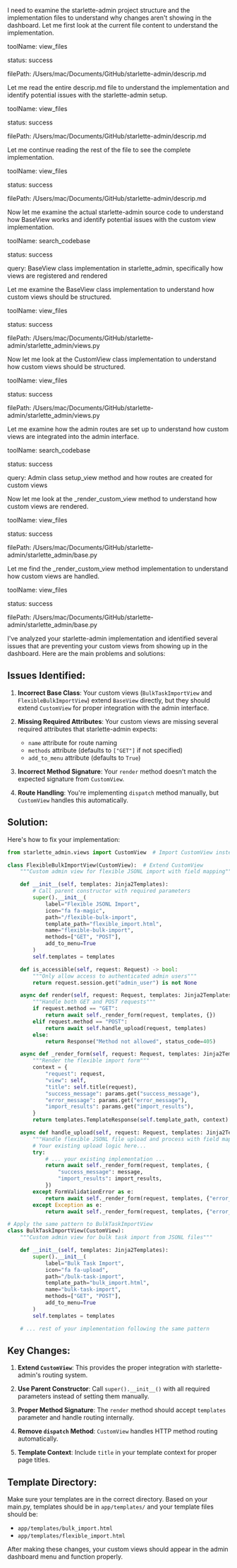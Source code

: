 


          
I need to examine the starlette-admin project structure and the implementation files to understand why changes aren't showing in the dashboard. Let me first look at the current file content to understand the implementation.
        
            
toolName: view_files
            
status: success
          
            
filePath: /Users/mac/Documents/GitHub/starlette-admin/descrip.md
          
Let me read the entire descrip.md file to understand the implementation and identify potential issues with the starlette-admin setup.
        
            
toolName: view_files
            
status: success
          
            
filePath: /Users/mac/Documents/GitHub/starlette-admin/descrip.md
          
Let me continue reading the rest of the file to see the complete implementation.
        
            
toolName: view_files
            
status: success
          
            
filePath: /Users/mac/Documents/GitHub/starlette-admin/descrip.md
          
Now let me examine the actual starlette-admin source code to understand how BaseView works and identify potential issues with the custom view implementation.
        
            
toolName: search_codebase
            
status: success
          
query: BaseView class implementation in starlette_admin, specifically how views are registered and rendered
          
Let me examine the BaseView class implementation to understand how custom views should be structured.
        
            
toolName: view_files
            
status: success
          
            
filePath: /Users/mac/Documents/GitHub/starlette-admin/starlette_admin/views.py
          
Now let me look at the CustomView class implementation to understand how custom views should be structured.
        
            
toolName: view_files
            
status: success
          
            
filePath: /Users/mac/Documents/GitHub/starlette-admin/starlette_admin/views.py
          
Let me examine how the admin routes are set up to understand how custom views are integrated into the admin interface.
        
            
toolName: search_codebase
            
status: success
          
query: Admin class setup_view method and how routes are created for custom views
          
Now let me look at the _render_custom_view method to understand how custom views are rendered.
        
            
toolName: view_files
            
status: success
          
            
filePath: /Users/mac/Documents/GitHub/starlette-admin/starlette_admin/base.py
          
Let me find the _render_custom_view method implementation to understand how custom views are handled.
        
            
toolName: view_files
            
status: success
          
            
filePath: /Users/mac/Documents/GitHub/starlette-admin/starlette_admin/base.py
          
I've analyzed your starlette-admin implementation and identified several issues that are preventing your custom views from showing up in the dashboard. Here are the main problems and solutions:

## Issues Identified:

1. **Incorrect Base Class**: Your custom views (`BulkTaskImportView` and `FlexibleBulkImportView`) extend `BaseView` directly, but they should extend `CustomView` for proper integration with the admin interface.

2. **Missing Required Attributes**: Your custom views are missing several required attributes that starlette-admin expects:
   - `name` attribute for route naming
   - `methods` attribute (defaults to `["GET"]` if not specified)
   - `add_to_menu` attribute (defaults to `True`)

3. **Incorrect Method Signature**: Your `render` method doesn't match the expected signature from `CustomView`.

4. **Route Handling**: You're implementing `dispatch` method manually, but `CustomView` handles this automatically.

## Solution:

Here's how to fix your implementation:

```python
from starlette_admin.views import CustomView  # Import CustomView instead of BaseView

class FlexibleBulkImportView(CustomView):  # Extend CustomView
    """Custom admin view for flexible JSONL import with field mapping"""

    def __init__(self, templates: Jinja2Templates):
        # Call parent constructor with required parameters
        super().__init__(
            label="Flexible JSONL Import",
            icon="fa fa-magic",
            path="/flexible-bulk-import",
            template_path="flexible_import.html",
            name="flexible-bulk-import",
            methods=["GET", "POST"],
            add_to_menu=True
        )
        self.templates = templates

    def is_accessible(self, request: Request) -> bool:
        """Only allow access to authenticated admin users"""
        return request.session.get("admin_user") is not None

    async def render(self, request: Request, templates: Jinja2Templates) -> Response:
        """Handle both GET and POST requests"""
        if request.method == "GET":
            return await self._render_form(request, templates, {})
        elif request.method == "POST":
            return await self.handle_upload(request, templates)
        else:
            return Response("Method not allowed", status_code=405)

    async def _render_form(self, request: Request, templates: Jinja2Templates, params: dict) -> Response:
        """Render the flexible import form"""
        context = {
            "request": request,
            "view": self,
            "title": self.title(request),
            "success_message": params.get("success_message"),
            "error_message": params.get("error_message"),
            "import_results": params.get("import_results"),
        }
        return templates.TemplateResponse(self.template_path, context)

    async def handle_upload(self, request: Request, templates: Jinja2Templates) -> Response:
        """Handle flexible JSONL file upload and process with field mapping"""
        # Your existing upload logic here...
        try:
            # ... your existing implementation ...
            return await self._render_form(request, templates, {
                "success_message": message,
                "import_results": import_results,
            })
        except FormValidationError as e:
            return await self._render_form(request, templates, {"error_message": str(e)})
        except Exception as e:
            return await self._render_form(request, templates, {"error_message": f"Unexpected error: {str(e)}"})

# Apply the same pattern to BulkTaskImportView
class BulkTaskImportView(CustomView):
    """Custom admin view for bulk task import from JSONL files"""

    def __init__(self, templates: Jinja2Templates):
        super().__init__(
            label="Bulk Task Import",
            icon="fa fa-upload",
            path="/bulk-task-import",
            template_path="bulk_import.html",
            name="bulk-task-import",
            methods=["GET", "POST"],
            add_to_menu=True
        )
        self.templates = templates

    # ... rest of your implementation following the same pattern
```

## Key Changes:

1. **Extend `CustomView`**: This provides the proper integration with starlette-admin's routing system.

2. **Use Parent Constructor**: Call `super().__init__()` with all required parameters instead of setting them manually.

3. **Proper Method Signature**: The `render` method should accept `templates` parameter and handle routing internally.

4. **Remove `dispatch` Method**: `CustomView` handles HTTP method routing automatically.

5. **Template Context**: Include `title` in your template context for proper page titles.

## Template Directory:

Make sure your templates are in the correct directory. Based on your main.py, templates should be in `app/templates/` and your template files should be:
- `app/templates/bulk_import.html`
- `app/templates/flexible_import.html`

After making these changes, your custom views should appear in the admin dashboard menu and function properly.
        